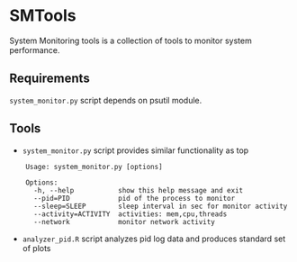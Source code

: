SMTools
=======

System Monitoring tools is a collection of tools to monitor system performance.

Requirements
------------

`system_monitor.py` script depends on psutil module.

Tools
-----

- `system_monitor.py` script provides similar functionality as top

```
    Usage: system_monitor.py [options]

    Options:
      -h, --help           show this help message and exit
      --pid=PID            pid of the process to monitor
      --sleep=SLEEP        sleep interval in sec for monitor activity
      --activity=ACTIVITY  activities: mem,cpu,threads
      --network            monitor network activity
```

- `analyzer_pid.R` script analyzes pid log data and produces standard set of plots
